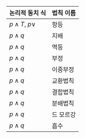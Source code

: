 
| 논리적 동치 식 | 법칙 이름 |
|:-------------- |:--------- |
| $p  \land T, \: p\lor$   |        항등   |
| $p  \land q$   |        지배   |
| $p  \land q$   |        멱등  |
| $p  \land q$   |         부정  |
|       $p  \land q$           | 이중부정          |
|      $p  \land q$           |    교환법칙       |
|      $p  \land q$           |     결합법칙      |
|      $p  \land q$           |     분배법칙      |
|      $p  \land q$           |     드 모르강      |
|      $p  \land q$           |      흡수     |
      
